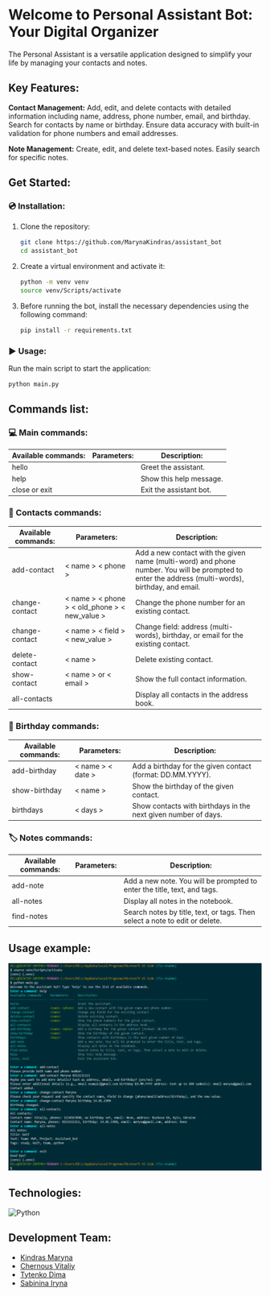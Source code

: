 # Welcome to Personal Assistant Bot: Your Digital Organizer

The Personal Assistant is a versatile application designed to simplify your life by managing your contacts and notes.

## Key Features:

**Contact Management:** Add, edit, and delete contacts with detailed information including name, address, phone number, email, and birthday. Search for contacts by name or birthday. Ensure data accuracy with built-in validation for phone numbers and email addresses.

**Note Management:** Create, edit, and delete text-based notes. Easily search for specific notes.

## Get Started:

### :cd: Installation:

1. Clone the repository:

   ```bash
   git clone https://github.com/MarynaKindras/assistant_bot
   cd assistant_bot
   ```

2. Create a virtual environment and activate it:

   ```bash
   python -m venv venv
   source venv/Scripts/activate
   ```

3. Before running the bot, install the necessary dependencies using the following command:

   ```bash
   pip install -r requirements.txt
   ```

### :arrow_forward: Usage:

Run the main script to start the application:

```bash
python main.py
```

## Commands list:

### :computer: Main commands:

| Available commands: | Parameters: | Description:            |
| ------------------- | ----------- | ----------------------- |
| hello               |             | Greet the assistant.    |
| help                |             | Show this help message. |
| close or exit       |             | Exit the assistant bot. |

### :calling: Contacts commands:

| Available commands: | Parameters:                                   | Description:                                                                                                                                      |
| ------------------- | --------------------------------------------- | ------------------------------------------------------------------------------------------------------------------------------------------------- |
| add-contact         | < name > < phone >                            | Add a new contact with the given name (multi-word) and phone number. You will be prompted to enter the address (multi-words), birthday, and email.|
| change-contact      | < name > < phone > < old_phone > < new_value >| Change the phone number for an existing contact.                                                                                                  |
| change-contact      | < name > < field > < new_value >              | Change field: address (multi-words), birthday, or email for the existing contact.                                                                 |
| delete-contact      | < name >                                      | Delete existing contact.                                                                                                                          |
| show-contact        | < name > or < email >                         | Show the full contact information.                                                                                                                |
| all-contacts        |                                               | Display all contacts in the address book.                                                                                                         |

### :calendar: Birthday commands:

| Available commands: | Parameters:       | Description:                                                   |
| ------------------- | ----------------- | -------------------------------------------------------------- |
| add-birthday        | < name > < date > | Add a birthday for the given contact (format: DD.MM.YYYY).     |
| show-birthday       | < name >          | Show the birthday of the given contact.                        |
| birthdays           | < days >          | Show contacts with birthdays in the next given number of days. |

### :label: Notes commands:

| Available commands: | Parameters: | Description:                                                                |
| ------------------- | ----------- | --------------------------------------------------------------------------- |
| add-note            |             | Add a new note. You will be prompted to enter the title, text, and tags.    |
| all-notes           |             | Display all notes in the notebook.                                          |
| find-notes          |             | Search notes by title, text, or tags. Then select a note to edit or delete. |

## Usage example:

![Usage](./assets/Usage_example_01.png)

## Technologies:

![Python](https://img.shields.io/badge/python-3670A0?style=for-the-badge&logo=python&logoColor=ffdd54)

## Development Team:

- [Kindras Maryna](https://github.com/MarynaKindras)
- [Chernous Vitaliy](https://github.com/vitalii-kyiv)
- [Tytenko Dima](https://github.com/dimatytenko)
- [Sabinina Iryna](https://github.com/IrynaSabinina)
